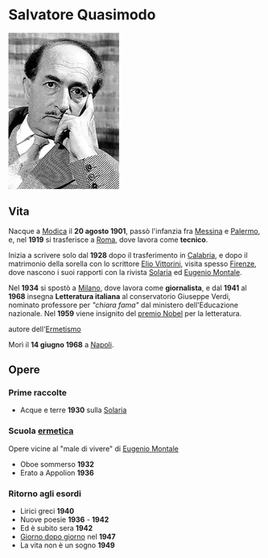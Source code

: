 # Salvatore Quasimodo
![](Pasted%20image%2020220510204315.png)

## Vita
Nacque a [Modica](enigma/luoghi/Modica) il **20 agosto 1901**, passò l'infanzia fra [Messina](enigma/luoghi/Messina) e [Palermo](enigma/luoghi/Palermo), e, nel **1919** si trasferisce a [Roma](enigma/luoghi/Roma), dove lavora come **tecnico**.

Inizia a scrivere solo dal **1928** dopo il trasferimento in [Calabria](enigma/luoghi/Calabria), e dopo il matrimonio della sorella con lo scrittore [Elio Vittorini](enigma/autori/Elio%20Vittorini), visita spesso [Firenze](enigma/luoghi/Firenze), dove nascono i suoi rapporti con la rivista [Solaria](enigma/opere/Solaria) ed [Eugenio Montale](enigma/autori/Eugenio%20Montale).

Nel **1934** si spostò a [Milano](enigma/luoghi/Milano), dove lavora come **giornalista**, e dal **1941** al **1968** insegna **Letteratura italiana** al conservatorio Giuseppe Verdi, nominato professore per *"chiara fama"* dal ministero dell'Educazione nazionale. Nel **1959** viene insignito del [premio Nobel](enigma/eventi/premio%20Nobel) per la letteratura.

 autore dell'[Ermetismo](Ermetismo.md)

Morì il **14 giugno 1968** a [Napoli](enigma/luoghi/Napoli).

## Opere
### Prime raccolte
- Acque e terre **1930** sulla [Solaria](enigma/opere/Solaria)

### Scuola [ermetica](enigma/idee/Ermetismo.md)
Opere vicine al "male di vivere" di [Eugenio Montale](enigma/autori/Eugenio%20Montale)
- Oboe sommerso **1932**
- Erato a Appolion **1936**

### Ritorno agli esordi
- Lirici greci **1940**
- Nuove poesie **1936** - **1942**
- Ed è subito sera **1942**
- [Giorno dopo giorno](Giorno%20dopo%20giorno.md) nel **1947**
- La vita non è un sogno **1949**

